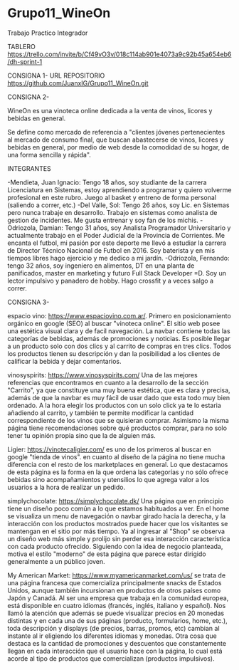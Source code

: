# Grupo11_WineOn
Trabajo Practico Integrador

TABLERO https://trello.com/invite/b/Cf49vO3v/018c114ab901e4073a9c92b45a654eb6/dh-sprint-1

CONSIGNA 1- URL REPOSITORIO https://github.com/JuanxIG/Grupo11_WineOn.git

CONSIGNA 2-

WineOn es una vinoteca online dedicada a la venta de vinos, licores y bebidas en general.

Se define como mercado de referencia a "clientes jóvenes pertenecientes al mercado de consumo final, que buscan abastecerse de vinos, licores y bebidas en general, por medio de web desde la comodidad de su hogar, de una forma sencilla y rápida". 

INTEGRANTES

-Mendieta, Juan Ignacio: Tengo 18 años, soy studiante de la carrera Licenciatura en Sistemas, estoy aprendiendo a programar y quiero volverme profesional en este rubro. Juego al basket y entreno de forma personal (saliendo a correr, etc.)
-Del Valle, Sol: Tengo 26 años, soy Lic. en Sistemas pero nunca trabaje en desarrollo. Trabajo en sistemas como analista de gestion de incidentes. Me gusta entrenar y soy fan de los michis.
-Odriozola, Damian: Tengo 31 años, soy Analista Programador Universitario y actualmente trabajo en el Poder Judicial de la Provincia de Corrientes. Me encanta el futbol, mi pasión por este deporte me llevó a estudiar la carrera de Director Técnico Nacional de Futbol en 2016. Soy baterista y en mis tiempos libres hago ejercicio y me dedico a mi jardín.
-Odriozola, Fernando: tengo 32 años, soy ingeniero en alimentos, DT en una planta de panificados, master en marketing y futuro Full Stack Developer =D. Soy un lector impulsivo y panadero de hobby. Hago crossfit y a veces salgo a correr. 

CONSIGNA 3-

espacio vino: https://www.espaciovino.com.ar/. Primero en posicionamiento orgánico en google (SEO) al buscar "vinoteca online". El sitio web posee una estética visual clara y de facil navegación. La navbar contiene todas las categorías de bebidas, además de promociones y noticias. Es posible llegar a un producto solo con dos clics y al carrito de compras en tres clics. Todos los productos tienen su descripción y dan la posibilidad a los clientes de calificar la bebida y dejar comentarios.

vinosyspirits: https://www.vinosyspirits.com/ Una de las mejores referencias que encontramos en cuanto a la desarrollo de la sección "Carrito", ya que constituye una muy buena estética, que es clara y precisa, además de que la navbar es muy fácil de usar dado que esta todo muy bien ordenado. A la hora elegir los productos con un solo click ya te lo estaria añadiendo al carrito, y también te permite modificar la cantidad correspondiente de los vinos que se quisieran comprar. Asimismo la misma página tiene recomendaciones sobre qué productos comprar, para no solo tener tu opinión propia sino que la de alguien más.

Ligier: https://vinotecaligier.com/ es uno de los primeros al buscar en google "tienda de vinos". en cuanto al diseño de la página no tiene mucha diferencia con el resto de los marketplaces en general. Lo que destacamos de esta página es la forma en la que ordena las categorías y no sólo ofrece bebidas sino acompañamientos y utensilios lo que agrega valor a los usuarios a la hora de realizar un pedido. 

simplychocolate: https://simplychocolate.dk/ Una página que en principio tiene un diseño poco común a lo que estamos habituados a ver. En el home se visualiza un menu de navegación o navbar girado hacia la derecha, y la interacción con los productos mostrados puede hacer que los visitantes se mantengan en el sitio por más tiempo. Ya al ingresar al "Shop" se observa un diseño web más simple y prolijo sin perder esa interacción característica con cada producto ofrecido. Siguiendo con la idea de negocio planteada, motiva el estilo "moderno" de esta página que parece estar dirigido generalmente a un público joven.

My American Market: https://www.myamericanmarket.com/us/ se trata de una página francesa que comercializa principalmente snacks de Estados Unidos, aunque también incursionan en productos de otros países como Japón y Canadá. Al ser una empresa que trabaja en la comunidad europea, está disponible en cuatro idiomas (francés, inglés, italiano y español). Nos llamó la atención que además se puede visualizar precios en 20 monedas distintas y en cada una de sus páginas (producto, formularios, home, etc.), toda descripción y displays (de precios, barras, promos, etc) cambian al instante al ir eligiendo los diferentes idiomas y monedas. Otra cosa que destaca es la cantidad de promociones y descuentos que constantemente llegan en cada interacción que el usuario hace con la página, lo cual está acorde al tipo de productos que comercializan (productos impulsivos).